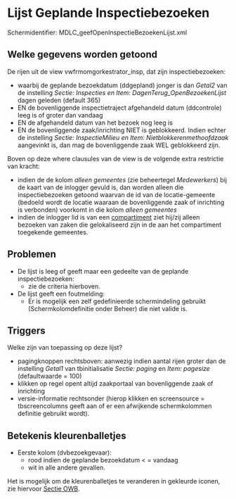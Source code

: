 # Lijst Geplande Inspectiebezoeken

Schermidentifier: MDLC_geefOpenInspectieBezoekenLijst.xml

## Welke gegevens worden getoond

De rijen uit de view vwfrmomgorkestrator_insp, dat zijn inspectiebezoeken:

  * waarbij de geplande bezoekdatum (ddgepland) jonger is dan *Getal2* van de instelling *Sectie: Inspecties en Item: DagenTerug_OpenBezoekenLijst* dagen geleden (default 365)
  * EN de bovenliggende inspectietraject afgehandeld datum (ddcontrole) leeg is of groter dan vandaag
  * EN de afgehandeld datum van het bezoek nog leeg is
  * EN de bovenliggende zaak/inrichting NIET is geblokkeerd. Indien echter de instelling *Sectie: InspectieMilieu en Item: Nietblokkerenmethoofdzaak* aangevinkt is, dan mag de bovenliggende zaak WEL geblokkeerd zijn.

Boven op deze where clausules van de view is de volgende extra restrictie van kracht:

  * indien de de kolom *alleen gemeentes* (zie beheertegel *Medewerkers*) bij de kaart van de inlogger gevuld is, dan worden alleen die inspectiebezoeken getoond waarvan de id van de locatie-gemeente (bedoeld wordt de locatie waaraan de bovenliggende zaak of inrichting is verbonden) voorkomt in die kolom *alleen gemeentes* 
  * indien de inlogger lid is van een [compartiment](/docs/instellen_inrichten/compartimenten.md) ziet hij/zij alleen bezoeken van zaken die gelokaliseerd zijn in de aan het compartiment toegekende gemeentes.

## Problemen

  * De lijst is leeg of geeft maar een gedeelte van de geplande inspectiebezoeken:
    * zie de criteria hierboven.
  * De lijst geeft een foutmelding:
    * Er is mogelijk een zelf gedefinieerde schermindeling gebruikt (Schermkolomdefinitie onder Beheer) die niet valide is.

## Triggers

Welke zijn van toepassing op deze lijst?

  * pagingknoppen rechtsboven: aanwezig indien aantal rijen groter dan de instelling *Getal1* van tbinitialisatie *Sectie: paging* en *Item: pagesize* (defaultwaarde = 100)
  * klikken op regel opent altijd zaakportaal van bovenliggende zaak of inrichting
  * versie-informatie rechtsonder (hierop klikken en screensource = tbscreencolumns geeft aan of er een afwijkende schermkolommen definitie gebruikt wordt).

## Betekenis kleurenballetjes

  * Eerste kolom (dvbezoekgevaar):
    * rood indien de geplande bezoekdatum < = vandaag 
    * wit in alle andere gevallen.

Het is mogelijk om de kleurenballetjes te veranderen in gekleurde iconen, zie hiervoor [Sectie OWB](/docs/instellen_inrichten/configuratie/sectie_owb.md).

